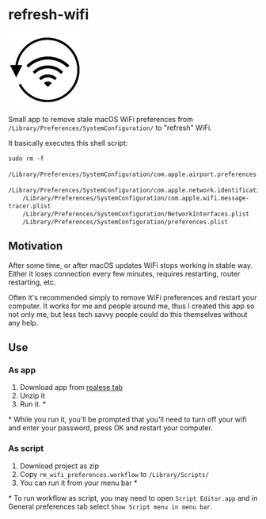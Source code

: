 # refresh-wifi

<img src="logo.png" width="150px">


Small app to remove stale macOS WiFi preferences from `/Library/Preferences/SystemConfiguration/` to "refresh" WiFi.

It basically executes this shell script:

```
sudo rm -f
    /Library/Preferences/SystemConfiguration/com.apple.airport.preferences.plist
    /Library/Preferences/SystemConfiguration/com.apple.network.identification.plist
    /Library/Preferences/SystemConfiguration/com.apple.wifi.message-tracer.plist
    /Library/Preferences/SystemConfiguration/NetworkInterfaces.plist
    /Library/Preferences/SystemConfiguration/preferences.plist
```

## Motivation

After some time, or after macOS updates WiFi stops working in stable way. Either it loses connection every few minutes, requires restarting, router restarting, etc.

Often it's recommended simply to remove WiFi preferences and restart your computer. It works for me and people around me, thus I created this app so not only me, but less tech savvy people could do this themselves without any help.

## Use

### As app

1. Download app from [realese tab](https://github.com/trimailov/refresh-wifi/releases/latest)
2. Unzip it
3. Run it. *

\* While you run it, you'll be prompted that you'll need to turn off your wifi and enter your password, press OK and restart your computer.

### As script

1. Download project as zip
2. Copy `rm_wifi_preferences.workflow` to `/Library/Scripts/`
3. You can run it from your menu bar *

\* To run workflow as script, you may need to open `Script Editor.app` and in General preferences tab select `Show Script menu in menu bar`.
